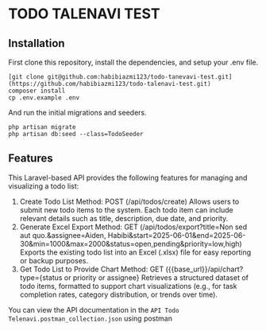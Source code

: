 # TODO TALENAVI TEST

## Installation

First clone this repository, install the dependencies, and setup your .env file.

```
[git clone git@github.com:habibiazmi123/todo-tanevavi-test.git](https://github.com/habibiazmi123/todo-talenavi-test.git)
composer install
cp .env.example .env
```

And run the initial migrations and seeders.

```
php artisan migrate
php artisan db:seed --class=TodoSeeder 
```

## Features

This Laravel-based API provides the following features for managing and visualizing a todo list:

1. Create Todo List
Method: POST (/api/todos/create)
Allows users to submit new todo items to the system. Each todo item can include relevant details such as title, description, due date, and priority.
2. Generate Excel Export
Method: GET (/api/todos/export?title=Non sed aut quo.&assignee=Aiden, Habibi&start=2025-06-01&end=2025-06-30&min=1000&max=2000&status=open,pending&priority=low,high)
Exports the existing todo list into an Excel (.xlsx) file for easy reporting or backup purposes.
3. Get Todo List to Provide Chart
Method: GET ({{base_url}}/api/chart?type={status or priority or assignee}
Retrieves a structured dataset of todo items, formatted to support chart visualizations (e.g., for task completion rates, category distribution, or trends over time).

You can view the API documentation in the `API Todo Telenavi.postman_collection.json` using postman

